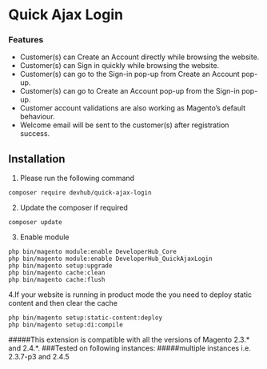 [//]: # (File format based on https://www.makeareadme.com/)

# Quick Ajax Login
### Features
* Customer(s) can Create an Account directly while browsing the website.
* Customer(s) can Sign in quickly while browsing the website.
* Customer(s) can go to the Sign-in pop-up from Create an Account pop-up.
* Customer(s) can go to Create an Account pop-up from the Sign-in pop-up.
* Customer account validations are also working as Magento’s default behaviour.
* Welcome email will be sent to the customer(s) after registration success.


## Installation

1. Please run the following command
```shell
composer require devhub/quick-ajax-login
```

2. Update the composer if required
```shell
composer update
```

3. Enable module
```shell
php bin/magento module:enable DeveloperHub_Core
php bin/magento module:enable DeveloperHub_QuickAjaxLogin
php bin/magento setup:upgrade
php bin/magento cache:clean
php bin/magento cache:flush
```
4.If your website is running in product mode the you need to deploy static content and
then clear the cache
```shell
php bin/magento setup:static-content:deploy
php bin/magento setup:di:compile
```



#####This extension is compatible with all the versions of Magento 2.3.* and 2.4.*. 
###Tested on following instances:
#####multiple instances i.e. 2.3.7-p3 and 2.4.5
